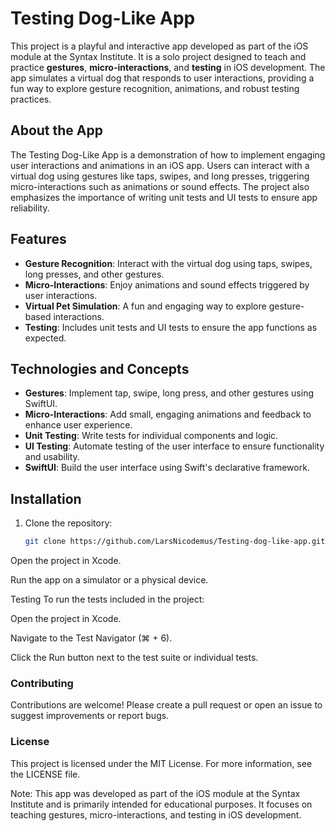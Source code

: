 # Testing Dog-Like App

This project is a playful and interactive app developed as part of the iOS module at the Syntax Institute. It is a solo project designed to teach and practice **gestures**, **micro-interactions**, and **testing** in iOS development. The app simulates a virtual dog that responds to user interactions, providing a fun way to explore gesture recognition, animations, and robust testing practices.

## About the App

The Testing Dog-Like App is a demonstration of how to implement engaging user interactions and animations in an iOS app. Users can interact with a virtual dog using gestures like taps, swipes, and long presses, triggering micro-interactions such as animations or sound effects. The project also emphasizes the importance of writing unit tests and UI tests to ensure app reliability.

## Features

- **Gesture Recognition**: Interact with the virtual dog using taps, swipes, long presses, and other gestures.
- **Micro-Interactions**: Enjoy animations and sound effects triggered by user interactions.
- **Virtual Pet Simulation**: A fun and engaging way to explore gesture-based interactions.
- **Testing**: Includes unit tests and UI tests to ensure the app functions as expected.

## Technologies and Concepts

- **Gestures**: Implement tap, swipe, long press, and other gestures using SwiftUI.
- **Micro-Interactions**: Add small, engaging animations and feedback to enhance user experience.
- **Unit Testing**: Write tests for individual components and logic.
- **UI Testing**: Automate testing of the user interface to ensure functionality and usability.
- **SwiftUI**: Build the user interface using Swift's declarative framework.

## Installation

1. Clone the repository:
   ```bash
   git clone https://github.com/LarsNicodemus/Testing-dog-like-app.git
Open the project in Xcode.

Run the app on a simulator or a physical device.

Testing
To run the tests included in the project:

Open the project in Xcode.

Navigate to the Test Navigator (⌘ + 6).

Click the Run button next to the test suite or individual tests.

### Contributing
Contributions are welcome! Please create a pull request or open an issue to suggest improvements or report bugs.

### License
This project is licensed under the MIT License. For more information, see the LICENSE file.

Note: This app was developed as part of the iOS module at the Syntax Institute and is primarily intended for educational purposes. It focuses on teaching gestures, micro-interactions, and testing in iOS development.
